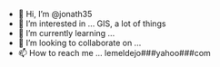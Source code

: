 - 👋 Hi, I’m @jonath35
- 👀 I’m interested in ... GIS, a lot of things
- 🌱 I’m currently learning ...
- 💞️ I’m looking to collaborate on ... 
- 📫 How to reach me ... lemeldejo###yahoo###com

<!---
jonath35/jonath35 is a ✨ special ✨ repository because its `README.md` (this file) appears on your GitHub profile.
You can click the Preview link to take a look at your changes.
--->
